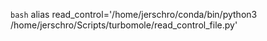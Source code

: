 

`bash` alias read_control='/home/jerschro/conda/bin/python3 /home/jerschro/Scripts/turbomole/read_control_file.py'